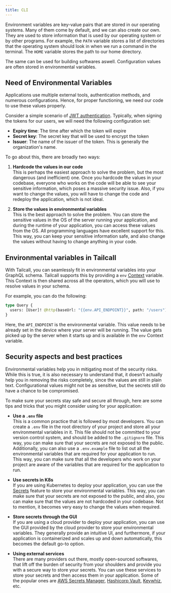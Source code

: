```yaml
---
title: CLI
---
```


Environment variables are key-value pairs that are stored in our operating systems. Many of them come by default, and we can also create our own. They are used to store information that is used by our operating system or by other programs. For example, the `PATH` variable stores a list of directories that the operating system should look in when we run a command in the terminal. The `HOME` variable stores the path to our home directory.

The same can be used for building softwares aswell. Configuration values are often stored in environmental variables.

## Need of Environmental Variables

Applications use multiple external tools, authentication methods, and numerous configurations. Hence, for proper functioning, we need our code to use these values properly.

Consider a simple scenario of [JWT authentication](https://jwt.io/). Typically, when signing the tokens for our users, we will need the following configuration set:

- **Expiry time**: The time after which the token will expire
- **Secret key**: The secret key that will be used to encrypt the token
- **Issuer**: The name of the issuer of the token. This is generally the organization's name.

To go about this, there are broadly two ways:

1. **Hardcode the values in our code** \
   This is perhaps the easiest approach to solve the problem, but the most dangerous (and inefficient) one. Once you hardcode the values in your codebase, everyone who works on the code will be able to see your sensitive information, which poses a massive security issue. Also, if you want to change the values, you will have to change the code and redeploy the application, which is not ideal.

2. **Store the values in environmental variables** \
   This is the best approach to solve the problem. You can store the sensitive values in the OS of the server running your application, and during the runtime of your application, you can access these values from the OS. All programming languages have excellent support for this. This way, you can keep your sensitive information safe, and also change the values without having to change anything in your code.

## Environmental variables in Tailcall

With Tailcall, you can seamlessly fit in environmental variables into your GraphQL schema. Tailcall supports this by providing a `env` [Context](context.md) variable. This Context is then shared across all the operators, which you will use to resolve values in your schema.

For example, you can do the following:

```graphql showLineNumbers
type Query {
  users: [User]! @http(baseUrl: "{{env.API_ENDPOINT}}", path: "/users")
}
```

Here, the `API_ENDPOINT` is the environmental variable. This value needs to be already set in the device where your server will be running. The value gets picked up by the server when it starts up and is available in the `env` Context variable.

## Security aspects and best practices

Environmental variables help you in mitigating most of the security risks. While this is true, it is also necessary to understand that, it doesn't actually help you in removing the risks completely, since the values are still in plain text. Configurational values might not be as sensitive, but the secrets still do have a chance to be compromised.

To make sure your secrets stay safe and secure all through, here are some tips and tricks that you might consider using for your application:

- **Use a `.env` file** \
  This is a common practice that is followed by most developers. You can create a `.env` file in the root directory of your project and store all your environmental variables in it. This file should not be committed to your version control system, and should be added to the `.gitignore` file. This way, you can make sure that your secrets are not exposed to the public. Additionally, you can also use a `.env.example` file to list out all the environmental variables that are required for your application to run. This way, you can make sure that all the developers who work on your project are aware of the variables that are required for the application to run.

- **Use secrets in K8s** \
  If you are using Kubernetes to deploy your application, you can use the [Secrets](https://kubernetes.io/docs/concepts/configuration/secret/) feature to store your environmental variables. This way, you can make sure that your secrets are not exposed to the public, and also, you can make sure that the values are not hardcoded in your codebase. Not to mention, it becomes very easy to change the values when required.

- **Store secrets through the GUI** \
  If you are using a cloud provider to deploy your application, you can use the GUI provided by the cloud provider to store your environmental variables. They generally provide an intuitive UI, and furthermore, if your application is containerized and scales up and down automatically, this becomes the default go-to option.

- **Using external services** \
  There are many providers out there, mostly open-sourced softwares, that lift off the burden of security from your shoulders and provide you with a secure way to store your secrets. You can use these services to store your secrets and then access them in your application. Some of the popular ones are [AWS Secrets Manager](https://aws.amazon.com/secrets-manager/), [Hashicorp Vault](https://www.vaultproject.io/), [Keywhiz](https://square.github.io/keywhiz/), etc.
